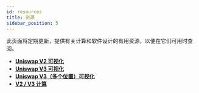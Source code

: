 ```yaml
---
id: resources
title: 资源
sidebar_position: 5
---
```


此页面将定期更新，提供有关计算和软件设计的有用资源，以便在它们可用时查阅。

- [**Uniswap V2 可视化**](https://www.desmos.com/calculator/j8eppi5vvu)
- [**Uniswap V3 可视化**](https://www.desmos.com/calculator/q2kxfue441)
- [**Uniswap V3（多个位置）可视化**](https://www.desmos.com/calculator/oduetjzfp4)
- [**V2 / V3 计算**](https://docs.google.com/spreadsheets/d/1VH-lbF9RDUpVozGeA3BtWwypjW66MjcD1DnOYzcHmzk/edit#gid=0)